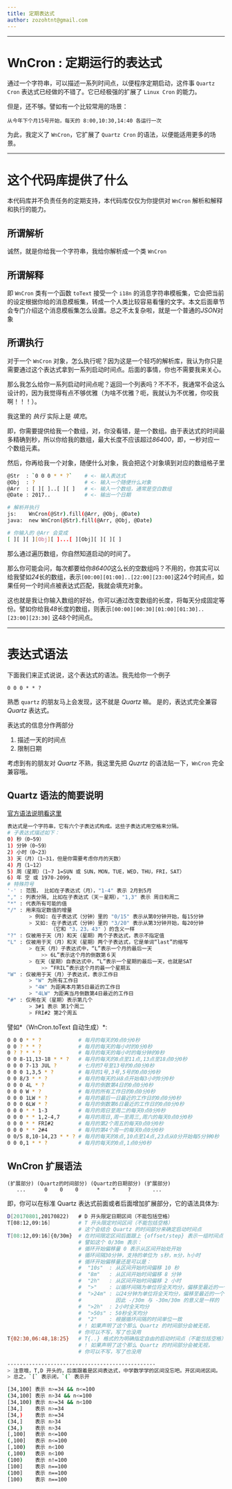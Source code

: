 ```yaml
---
title: 定期表达式
author: zozohtnt@gmail.com
---
```


------------------------------------------
# WnCron : 定期运行的表达式

通过一个字符串，可以描述一系列时间点，以便程序定期启动，这件事 `Quartz Cron` 表达式已经做的不错了。它已经极强的扩展了 `Linux Cron` 的能力。

但是，还不够。譬如有一个比较常用的场景：

```
从今年下个月15号开始，每天的 8:00,10:30,14:40 各运行一次
```

为此，我定义了 `WnCron`，它扩展了 `Quartz Cron` 的语法，以便能适用更多的场景。

------------------------------------------
# 这个代码库提供了什么

本代码库并不负责任务的定期支持，本代码库仅仅为你提供对 `WnCron` 解析和解释和执行的能力。

## 所谓解析

诚然，就是你给我一个字符串，我给你解析成一个类 `WnCron`

## 所谓解释

即 `WnCron` 类有一个函数 `toText` 接受一个 `i18n` 的消息字符串模板集，它会把当前的设定根据你给的消息模板集，转成一个人类比较容易看懂的文字。本文后面章节会专门介绍这个消息模板集怎么设置。总之不太复杂啦，就是一个普通的*JSON*对象

## 所谓执行

对于一个 `WnCron` 对象，怎么执行呢？因为这是一个轻巧的解析库，我认为你只是需要通过这个表达式拿到一系列启动时间点。后面的事情，你也不需要我来关心。

那么我怎么给你一系列启动时间点呢？返回一个列表吗？不不不，我通常不会这么设计的，因为我觉得有点不够优雅（为啥不优雅？呃，我就认为不优雅，你咬我啊！！！）。

我这里的 *执行* 实际上是 *填充*。

即，你需要提供给我一个数组，对，你没看错，是一个数组。由于表达式的时间最多精确到秒，所以你给我的数组，最大长度不应该超过*86400*，即，一秒对应一个数组元素。

然后，你再给我一个对象，随便什么对象，我会把这个对象填到对应的数组格子里

```bash
@Str  : `0 0 0 * * ?`    # <- 输入表达式
@Obj  : ?                # <- 输入一个随便什么对象
@Arr  : [ ][ ]..[ ][ ]   # <- 输入一个数组，通常是空白数组
@Date : 2017..           # <- 输出一个日期

# 解析并执行
js:    WnCron(@Str).fill(@Arr, @Obj, @Date)
java:  new WnCron(@Str).fill(@Arr, @Obj, @Date)

# 你输入的 @Arr 会变成
[ ][ ][ ][Obj][ ]...[ ][Obj][ ][ ][ ]
```

那么通过遍历数组，你自然知道启动的时间了。

那么你可能会问，每次都要给你*86400*这么长的空数组吗？不用的，你其实可以给我譬如*24*长的数组，表示`[00:00][01:00]..[22:00][23:00]`这24个时间点，如果任何一个时间点被表达式匹配，我就会填充对象。

这也就是我让你输入数组的好处，你可以通过改变数组的长度，将每天分成固定等份。譬如你给我*48*长度的数组，则表示`[00:00][00:30][01:00][01:30]..[23:00][23:30]` 这48个时间点。

------------------------------------------
# 表达式语法

下面我们来正式说说，这个表达式的语法。我先给你一个例子

```
0 0 0 * * ? 
```

熟悉 `quartz` 的朋友马上会发现，这不就是 *Quartz* 嘛。
是的，表达式完全兼容 *Quartz* 表达式。

表达式的信息分作两部分

1. 描述一天的时间点
2. 限制日期

考虑到有的朋友对 *Quartz* 不熟，我这里先把 *Quzrtz* 的语法贴一下，`WnCron` 完全兼容哦。

## Quartz 语法的简要说明

[官方语法说明看这里](http://www.quartz-scheduler.org/documentation/quartz-2.x/tutorials/crontrigger.html)

```bash
表达式是一个字符串，它有六个子表达式构成。这些子表达式用空格来分隔。 
# 子表达式描述如下： 
0) 秒（0~59） 
1) 分钟（0~59） 
2) 小时（0~23） 
3) 天（月）（1~31，但是你需要考虑你月的天数） 
4) 月（1~12） 
5) 周（星期）（1~7 1=SUN 或 SUN，MON，TUE，WED，THU，FRI，SAT）
6) 年 空 或 1970-2099，
# 特殊符号
'-' : 范围， 比如在子表达式（月），"1-4" 表示 2月到5月
"," : 列表分隔, 比如在子表达式（天－星期），"1,3" 表示 周日和周二
"*" : 代表所有可能的值
"/" : 用来指定数值的增量
       > 例如: 在子表达式（分钟）里的 "0/15" 表示从第0分钟开始，每15分钟
       > 又如: 在子表达式（分钟）里的 "3/20" 表示从第3分钟开始，每20分钟
              （它和 "3，23，43" ）的含义一样 
"?" : 仅被用于天（月）和天（星期）两个子表达式，表示不指定值 
"L" : 仅被用于天（月）和天（星期）两个子表达式，它是单词“last”的缩写
       > 在天（月）子表达式中，“L”表示一个月的最后一天
           >> 6L”表示这个月的倒数第６天
       > 在天（星期）自表达式中，“L”表示一个星期的最后一天，也就是SAT
           >> “FRIL”表示这个月的最一个星期五
"W" : 仅被用于天（月）子表达式，表示工作日
       > "W" 为所有工作日
       > "4W" 为距离本月第5日最近的工作日
       > "4LW" 为距离当月倒数第4日最近的工作日
"#" : 仅用在天（星期）表示第几个
       > 3#1 表示 第1个周二
       > FRI#2 第2个周五
```

譬如*（WnCron.toText 自动生成）*:

```bash
0 0 0 * * ?            # 每月的每天的0点0分0秒
0 0 ? * * ?            # 每月的每天的每小时的0分0秒
0 ? ? * * ?            # 每月的每天的每小时的每分钟的0秒
0 0 8-11,13-18 * * ?   # 每月的每天的8点至11点,13点至18点0分0秒
0 0 0 7-13 JUL ?       # 七月的7号至13号的0点0分0秒
0 0 0 1,3,5 * ?        # 每月的1号,3号,5号的0点0分0秒
0 0 8/3 * * ?          # 每月的每天的从8点开始每3小时0分0秒
0 0 0 4L * ?           # 每月的倒数第4日的0点0分0秒
0 0 0 W * ?            # 每月的所有工作日的0点0分0秒
0 0 0 1LW * ?          # 每月的最后一日最近的工作日的0点0分0秒
0 0 0 6LW * ?          # 每月的倒数第6日最近的工作日的0点0分0秒
0 0 0 * * 1-3          # 每月的周日至周二的每天0点0分0秒
0 0 0 * * 1,2-4,7      # 每月的周日,周一至周三,周六的每天0点0分0秒
0 0 0 * * FRI#2        # 每月的第2个周五的每天0点0分0秒
0 0 0 * * 2#4          # 每月的第4个周一的每天0点0分0秒
0 0/5 8,10-14,23 * * ? # 每月的每天的8点,10点至14点,23点从0分开始每5分钟0秒
0 0 0,1 * * ?          # 每月的每天的0点,1点0分0秒
```

## WnCron 扩展语法

```
(扩展部分) (Quartz的时间部分) (Quartz的日期部分) (扩展部分)
   ...      0    0    0      *    *    ?       ...
```

即，你可以在标准 Quartz 表达式前面或者后面增加扩展部分，它的语法具体为:

```bash
D[20170801,20170822)   # D 开头限定日期区间（不能包括空格）
T[08:12,09:16]         # T 开头限定时间区间（不能包括空格）
                       # 这个会结合 Quartz 的时间部分来确定启动时间点
T[08:12,09:16]{0/30m}  # 在时间限定区间后面跟上 {offset/step} 表示一组时间点
                       # 譬如这个 0/30m 表示：
                       # 循环开始偏移量 0 表示从区间开始处开始
                       # 循环间隔30分钟，支持的单位为 s秒，m分，h小时
                       # 循环开始偏移量还是可以是：
                       #  "10s"  : 从区间开始时间偏移 10 秒
                       #  "8m"   : 从区间开始时间偏移 8 分钟
                       #  "2h"   : 从区间开始时间偏移 2 小时
                       #  ">"    : 以循环间隔为单位将全天均分，偏移至最近的一个时间点
                       #  ">24m" : 以24分钟为单位将全天均分，偏移至最近的一个时间点
                       #           因此 -/30m 与 -30m/30m 的意义是一样的
                       #  ">2h"  : 2小时全天均分
                       #  ">50s" : 50秒全天均分
                       #  "2"    : 根据循环间隔的时间单位一致
                       # ! 如果声明了这个那么 Quartz 的时间部分会被无视，
                       # 你可以不写，写了也没用
T{02:30,06:48,18:25}   # T{..} 格式的为明确指定自由的启动时间点（不能包括空格）
                       # ! 如果声明了这个那么 Quartz 的时间部分会被无视，
                       # 你可以不写，写了也没用

------------------------------------------------
> 注意哦，T,D 开头的，后面跟着是区间表达式，中学数学学的区间没忘吧。开区间闭区间。
> 总之，`[` 表示闭，`(` 表示开

[34,100] 表示 n>=34 && n<=100
(34,100] 表示 n>34 && n<=100
[34,100) 表示 n>=34 && n<100
[34,]    表示 n>=34
[34,)    表示 n>=34
(34,]    表示 n>34
(34,)    表示 n>34
[,100]   表示 n<=100
(,100]   表示 n<=100
[,100)   表示 n<100
(,100)   表示 n<100
(100)    表示 n!=100
[100]    表示 n==100
(100]    表示 n==100
[100)    表示 n==100
```

